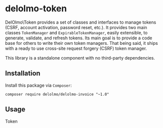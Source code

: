 delolmo-token
=============

DelOlmo\Token provides a set of classes and interfaces to manage tokens
(CSRF, account activation, password reset, etc.). It provides two main classes
`TokenManager` and `ExpirableTokenManager`, easily extensible, to generate,
validate, and refresh tokens. Its main goal is to provide a code base for others
to write their own token managers. That being said, it ships with a ready to use
cross-site request forgery (CSRF) token manager.

This library is a standalone component with no third-party dependencies.

Installation
------------

Install this package via `Composer`:

    composer require delolmo/delolmo-invoice "~1.0"

Usage
-----

Token 

